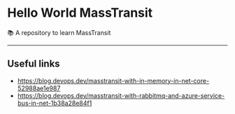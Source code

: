 # Hello World MassTransit

📚 A repository to learn MassTransit

---
## Useful links

- https://blog.devops.dev/masstransit-with-in-memory-in-net-core-52988ae1e987
- https://blog.devops.dev/masstransit-with-rabbitmq-and-azure-service-bus-in-net-1b38a28e84f1
